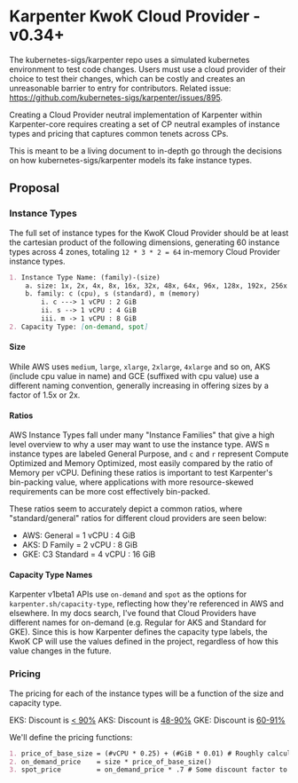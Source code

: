 # Karpenter KwoK Cloud Provider - v0.34+

The kubernetes-sigs/karpenter repo uses a simulated kubernetes environment to test code changes. Users must use a cloud provider of their choice to test their changes, which can be costly and creates an unreasonable barrier to entry for contributors. Related issue: https://github.com/kubernetes-sigs/karpenter/issues/895.

Creating a Cloud Provider neutral implementation of Karpenter within Karpenter-core requires creating a set of CP neutral examples of instance types and pricing that captures common tenets across CPs. 

This is meant to be a living document to in-depth go through the decisions on how kubernetes-sigs/karpenter models its fake instance types. 

## Proposal

### Instance Types
The full set of instance types for the KwoK Cloud Provider should be at least the cartesian product of the following dimensions, generating 60 instance types across 4 zones, totaling `12 * 3 * 2 = 64` in-memory Cloud Provider instance types.

```md
1. Instance Type Name: (family)-(size)
    a. size: 1x, 2x, 4x, 8x, 16x, 32x, 48x, 64x, 96x, 128x, 192x, 256x
    b. family: c (cpu), s (standard), m (memory)
        i. c ---> 1 vCPU : 2 GiB
        ii. s --> 1 vCPU : 4 GiB
        iii. m -> 1 vCPU : 8 GiB
2. Capacity Type: [on-demand, spot]
```

#### Size
While AWS uses `medium`, `large`, `xlarge`, `2xlarge`, `4xlarge` and so on, AKS (include cpu value in name) and GCE (suffixed with cpu value) use a different naming convention, generally increasing in offering sizes by a factor of 1.5x or 2x.

#### Ratios
AWS Instance Types fall under many "Instance Families" that give a high level overview to why a user may want to use the instance type. AWS `m` instance types are labeled General Purpose, and `c` and `r` represent Compute Optimized and Memory Optimized, most easily compared by the ratio of Memory per vCPU. Defining these ratios is important to test Karpenter's bin-packing value, where applications with more resource-skewed requirements can be more cost effectively bin-packed. 

These ratios seem to accurately depict a common ratios, where "standard/general" ratios for different cloud providers are seen below:
- AWS: General     = 1 vCPU : 4 GiB
- AKS: D Family    = 2 vCPU : 8 GiB
- GKE: C3 Standard = 4 vCPU : 16 GiB

#### Capacity Type Names
Karpenter v1beta1 APIs use `on-demand` and `spot` as the options for `karpenter.sh/capacity-type`, reflecting how they're referenced in AWS and elsewhere. In my docs search, I've found that Cloud Providers have different names for on-demand (e.g. Regular for AKS and Standard for GKE). Since this is how Karpenter defines the capacity type labels, the KwoK CP will use the values defined in the project, regardless of how this value changes in the future.

### Pricing
The pricing for each of the instance types will be a function of the size and capacity type.

EKS: Discount is [< 90%](https://aws.amazon.com/ec2/spot/pricing/#:~:text=Spot%20Instances%20are%20available%20at%20a%20discount%20of%20up%20to%2090%25%20off%20compared%20to%20On%2DDemand%20pricing.)
AKS: Discount is [48-90%](https://azure.microsoft.com/en-us/pricing/details/virtual-machine-scale-sets/linux/)
GKE: Discount is [60-91%](https://cloud.google.com/compute/docs/instances/create-use-spot#:~:text=Spot%20VMs%20are%20available%20at%20a%2060%2D91%25%20discount%20compared%20to%20the%20price%20of%20standard%20VMs.)

We'll define the pricing functions:

```markdown
1. price_of_base_size = (#vCPU * 0.25) + (#GiB * 0.01) # Roughly calculated based on guessing pricing functions from multiple cloud providers. 
2. on_demand_price    = size * price_of_base_size()
3. spot_price         = on_demand_price * .7 # Some discount factor to reflect savings somewhere in the middle of the referenced CPs.
```